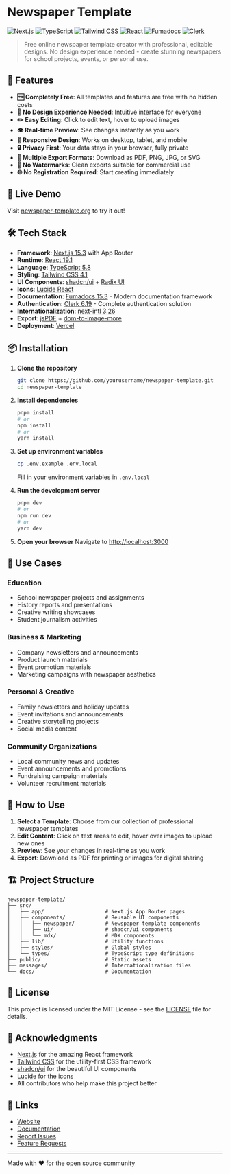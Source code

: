 # Newspaper Template

[![Next.js](https://img.shields.io/badge/Next.js-15.3-black)](https://nextjs.org/)
[![TypeScript](https://img.shields.io/badge/TypeScript-5.8-blue)](https://www.typescriptlang.org/)
[![Tailwind CSS](https://img.shields.io/badge/Tailwind_CSS-4.1-38B2AC)](https://tailwindcss.com/)
[![React](https://img.shields.io/badge/React-19.1-61DAFB)](https://reactjs.org/)
[![Fumadocs](https://img.shields.io/badge/Fumadocs-15.3-FF6B6B)](https://fumadocs.vercel.app/)
[![Clerk](https://img.shields.io/badge/Clerk-6.19-6C5CE7)](https://clerk.com/)

> Free online newspaper template creator with professional, editable designs. No design experience needed - create stunning newspapers for school projects, events, or personal use.

## 🌟 Features

- **🆓 Completely Free**: All templates and features are free with no hidden costs
- **🎨 No Design Experience Needed**: Intuitive interface for everyone
- **✏️ Easy Editing**: Click to edit text, hover to upload images
- **👁️ Real-time Preview**: See changes instantly as you work
- **📱 Responsive Design**: Works on desktop, tablet, and mobile
- **🔒 Privacy First**: Your data stays in your browser, fully private
- **💾 Multiple Export Formats**: Download as PDF, PNG, JPG, or SVG
- **🚫 No Watermarks**: Clean exports suitable for commercial use
- **🌐 No Registration Required**: Start creating immediately

## 🚀 Live Demo

Visit [newspaper-template.org](https://newspaper-template.org/en) to try it out!

## 🛠️ Tech Stack

- **Framework**: [Next.js 15.3](https://nextjs.org/) with App Router
- **Runtime**: [React 19.1](https://reactjs.org/)
- **Language**: [TypeScript 5.8](https://www.typescriptlang.org/)
- **Styling**: [Tailwind CSS 4.1](https://tailwindcss.com/)
- **UI Components**: [shadcn/ui](https://ui.shadcn.com/) + [Radix UI](https://www.radix-ui.com/)
- **Icons**: [Lucide React](https://lucide.dev/)
- **Documentation**: [Fumadocs 15.3](https://fumadocs.vercel.app/) - Modern documentation framework
- **Authentication**: [Clerk 6.19](https://clerk.com/) - Complete authentication solution
- **Internationalization**: [next-intl 3.26](https://next-intl-docs.vercel.app/)
- **Export**: [jsPDF](https://github.com/parallax/jsPDF) + [dom-to-image-more](https://github.com/1904labs/dom-to-image-more)
- **Deployment**: [Vercel](https://vercel.com/)

## 📦 Installation

1. **Clone the repository**
   ```bash
   git clone https://github.com/yourusername/newspaper-template.git
   cd newspaper-template
   ```

2. **Install dependencies**
   ```bash
   pnpm install
   # or
   npm install
   # or
   yarn install
   ```

3. **Set up environment variables**
   ```bash
   cp .env.example .env.local
   ```
   Fill in your environment variables in `.env.local`

4. **Run the development server**
   ```bash
   pnpm dev
   # or
   npm run dev
   # or
   yarn dev
   ```

5. **Open your browser**
   Navigate to [http://localhost:3000](http://localhost:3000)

## 🎯 Use Cases

### Education
- School newspaper projects and assignments
- History reports and presentations
- Creative writing showcases
- Student journalism activities

### Business & Marketing
- Company newsletters and announcements
- Product launch materials
- Event promotion materials
- Marketing campaigns with newspaper aesthetics

### Personal & Creative
- Family newsletters and holiday updates
- Event invitations and announcements
- Creative storytelling projects
- Social media content

### Community Organizations
- Local community news and updates
- Event announcements and promotions
- Fundraising campaign materials
- Volunteer recruitment materials

## 📖 How to Use

1. **Select a Template**: Choose from our collection of professional newspaper templates
2. **Edit Content**: Click on text areas to edit, hover over images to upload new ones
3. **Preview**: See your changes in real-time as you work
4. **Export**: Download as PDF for printing or images for digital sharing

## 🏗️ Project Structure

```
newspaper-template/
├── src/
│   ├── app/                    # Next.js App Router pages
│   ├── components/             # Reusable UI components
│   │   ├── newspaper/          # Newspaper template components
│   │   ├── ui/                 # shadcn/ui components
│   │   └── mdx/                # MDX components
│   ├── lib/                    # Utility functions
│   ├── styles/                 # Global styles
│   └── types/                  # TypeScript type definitions
├── public/                     # Static assets
├── messages/                   # Internationalization files
└── docs/                       # Documentation
```

## 📝 License

This project is licensed under the MIT License - see the [LICENSE](LICENSE) file for details.

## 🙏 Acknowledgments

- [Next.js](https://nextjs.org/) for the amazing React framework
- [Tailwind CSS](https://tailwindcss.com/) for the utility-first CSS framework
- [shadcn/ui](https://ui.shadcn.com/) for the beautiful UI components
- [Lucide](https://lucide.dev/) for the icons
- All contributors who help make this project better

## 🔗 Links

- [Website](https://newspaper-template.org)
- [Documentation](https://newspaper-template.org/en/blog)
- [Report Issues](https://github.com/yourusername/newspaper-template/issues)
- [Feature Requests](https://github.com/yourusername/newspaper-template/discussions)

---

Made with ❤️ for the open source community 